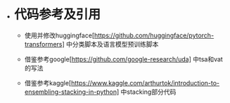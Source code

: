 - # 代码参考及引用
  
  -  使用并修改huggingface[https://github.com/huggingface/pytorch-transformers] 中分类脚本及语言模型预训练脚本
  
  -  借鉴参考google[https://github.com/google-research/uda] 中tsa和vat的写法
  
  -  借鉴参考kaggle[https://www.kaggle.com/arthurtok/introduction-to-ensembling-stacking-in-python] 中stacking部分代码
